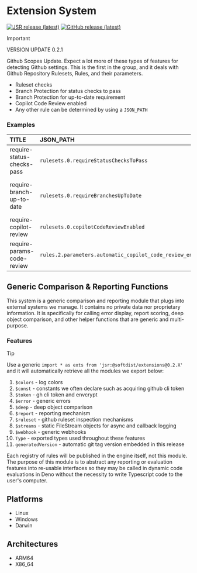 # Extension System

[![JSR release (latest)](https://img.shields.io/badge/JSR-module-hotpink)](https://jsr.io/@softdist/extensions)
[![GitHub release (latest)](https://img.shields.io/badge/github-repo-8A2BE2)](https://github.com/pkgdist/extensions)

> [!IMPORTANT]
>
> VERSION UPDATE 0.2.1

Github Scopes Update. Expect a lot more of these types of features for detecting
Github settings. This is the first in the group, and it deals with Github
Repository Rulesets, Rules, and their parameters.

- Ruleset checks
- Branch Protection for status checks to pass
- Branch Protection for up-to-date requirement
- Copilot Code Review enabled
- Any other rule can be determined by using a `JSON_PATH`

### Examples

| TITLE                      | JSON_PATH                                                  | DESCRIPTION                                                  |
| :------------------------- | :--------------------------------------------------------- | :----------------------------------------------------------- |
| require-status-checks-pass | `rulesets.0.requireStatusChecksToPass`                     | Require all status checks to pass                            |
| require-branch-up-to-date  | `rulesets.0.requireBranchesUpToDate`                       | Require that the PR is up to date with any changes at origin |
| require-copilot-review     | `rulesets.0.copilotCodeReviewEnabled`                      | Require copilot code review on PR                            |
| require-params-code-review | `rules.2.parameters.automatic_copilot_code_review_enabled` | Require PR code review in rule parameters                    |

## Generic Comparison & Reporting Functions

This system is a generic comparison and reporting module that plugs into
external systems we manage. It contains no private data nor proprietary
information. It is specifically for calling error display, report scoring, deep
object comparison, and other helper functions that are generic and
multi-purpose.

### Features

> [!TIP]
> Use a generic `import * as exts from 'jsr:@softdist/extensions@0.2.X'` and it
> will automatically retrieve all the modules we export below:

1. `$colors` - log colors
2. `$const` - constants we often declare such as acquiring github cli token
3. `$token` - gh cli token and envcrypt
4. `$error` - generic errors
5. `$deep` - deep object comparison
6. `$report` - reporting mechanism
7. `$ruleset` - github ruleset inspection mechanisms
8. `$streams` - static FileStream objects for async and callback logging
9. `$webhook` - generic webhooks
10. `Type` - exported types used throughout these features
11. `generatedVersion` - automatic git tag version embedded in this release

Each registry of rules will be published in the engine itself, not this module.\
The purpose of this module is to abstract any reporting or evaluation features
into re-usable interfaces so they may be called in dynamic code evaluations in
Deno without the necessity to write Typescript code to the user's computer.

## Platforms

- Linux
- Windows
- Darwin

## Architectures

- ARM64
- X86_64
